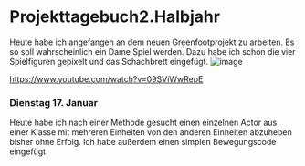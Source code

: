 # Projekttagebuch2.Halbjahr





Heute habe ich angefangen an dem neuen Greenfootprojekt zu arbeiten. Es so soll wahrscheinlich ein Dame Spiel werden. Dazu habe ich schon die vier Spielfiguren gepixelt und das Schachbrett eingefügt.
![image](https://user-images.githubusercontent.com/111414678/211747398-fd8f5111-25e3-4922-9c60-048833a04172.png)

https://www.youtube.com/watch?v=09SViWwRepE

### Dienstag 17. Januar
Heute habe ich nach einer Methode gesucht einen einzelnen Actor aus einer Klasse mit mehreren Einheiten von den anderen Einheiten abzuheben bisher ohne Erfolg.
Ich habe außerdem einen simplen Bewegungscode eingefügt.
